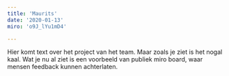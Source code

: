 ```yaml
---
title: 'Maurits'
date: '2020-01-13'
miro: 'o9J_lYu1mD4'

---
```


Hier komt text over het project van het team. Maar zoals je ziet is het nogal kaal. Wat je nu al ziet is een voorbeeld van publiek miro board, waar mensen feedback kunnen achterlaten.

